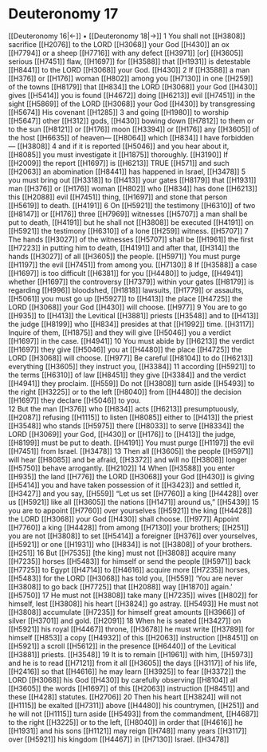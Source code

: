# Deuteronomy 17
[[Deuteronomy 16|←]] • [[Deuteronomy 18|→]]
1 You shall not [[H3808]] sacrifice [[H2076]] to the LORD [[H3068]] your God [[H430]] an ox [[H7794]] or a sheep [[H7716]] with any defect [[H3971]] [or] [[H3605]] serious [[H7451]] flaw, [[H1697]] for [[H3588]] that [[H1931]] is detestable [[H8441]] to the LORD [[H3068]] your God. [[H430]] 
2 If [[H3588]] a man [[H376]] or [[H176]] woman [[H802]] among you [[H7130]] in one [[H259]] of the towns [[H8179]] that [[H834]] the LORD [[H3068]] your God [[H430]] gives [[H5414]] you  is found [[H4672]] doing [[H6213]] evil [[H7451]] in the sight [[H5869]] of the LORD [[H3068]] your God [[H430]] by transgressing [[H5674]] His covenant [[H1285]] 
3 and going [[H1980]] to worship [[H5647]] other [[H312]] gods, [[H430]] bowing down [[H7812]] to them  or to the sun [[H8121]] or [[H176]] moon [[H3394]] or [[H176]] any [[H3605]] of the host [[H6635]] of heaven— [[H8064]] which [[H834]] I have forbidden— [[H3808]] 
4 and if it is reported [[H5046]] and you hear about it, [[H8085]] you must investigate it [[H1875]] thoroughly. [[H3190]] If [[H2009]] the report [[H1697]] is [[H6213]] TRUE [[H571]] and such [[H2063]] an abomination [[H8441]] has happened in Israel, [[H3478]] 
5 you must bring out [[H3318]] to [[H413]] your gates [[H8179]] that [[H1931]] man [[H376]] or [[H176]] woman [[H802]] who [[H834]] has done [[H6213]] this [[H2088]] evil [[H7451]] thing, [[H1697]] and stone that person [[H5619]] to death. [[H4191]] 
6 On [[H5921]] the testimony [[H6310]] of two [[H8147]] or [[H176]] three [[H7969]] witnesses [[H5707]] a man shall be put to death, [[H4191]] but he shall not [[H3808]] be executed [[H4191]] on [[H5921]] the testimony [[H6310]] of a lone [[H259]] witness. [[H5707]] 
7 The hands [[H3027]] of the witnesses [[H5707]] shall be [[H1961]] the first [[H7223]] in putting him to death, [[H4191]] and after that, [[H314]] the hands [[H3027]] of all [[H3605]] the people. [[H5971]] You must purge [[H1197]] the evil [[H7451]] from among you. [[H7130]] 
8 If [[H3588]] a case [[H1697]] is too difficult [[H6381]] for you [[H4480]] to judge, [[H4941]] whether [[H1697]] the controversy [[H7379]] within your gates [[H8179]] is regarding [[H996]] bloodshed, [[H1818]] lawsuits, [[H1779]] or assaults, [[H5061]] you must go up [[H5927]] to [[H413]] the place [[H4725]] the LORD [[H3068]] your God [[H430]] will choose. [[H977]] 
9 You are to go [[H935]] to [[H413]] the Levitical [[H3881]] priests [[H3548]] and to [[H413]] the judge [[H8199]] who [[H834]] presides at that [[H1992]] time. [[H3117]] Inquire of them, [[H1875]] and they will give [[H5046]] you a verdict [[H1697]] in the case. [[H4941]] 
10 You must abide by [[H6213]] the verdict [[H1697]] they give [[H5046]] you at [[H4480]] the place [[H4725]] the LORD [[H3068]] will choose. [[H977]] Be careful [[H8104]] to do [[H6213]] everything [[H3605]] they instruct you, [[H3384]] 
11 according [[H5921]] to the terms [[H6310]] of law [[H8451]] they give [[H3384]] and the verdict [[H4941]] they proclaim. [[H559]] Do not [[H3808]] turn aside [[H5493]] to the right [[H3225]] or to the left [[H8040]] from [[H4480]] the decision [[H1697]] they declare [[H5046]] to you.  
12 But the man [[H376]] who [[H834]] acts [[H6213]] presumptuously, [[H2087]] refusing [[H1115]] to listen [[H8085]] either to [[H413]] the priest [[H3548]] who stands [[H5975]] there [[H8033]] to serve [[H8334]] the LORD [[H3069]] your God, [[H430]] or [[H176]] to [[H413]] the judge, [[H8199]] must be put to death. [[H4191]] You must purge [[H1197]] the evil [[H7451]] from Israel. [[H3478]] 
13 Then all [[H3605]] the people [[H5971]] will hear [[H8085]] and be afraid, [[H3372]] and will no [[H3808]] longer [[H5750]] behave arrogantly. [[H2102]] 
14 When [[H3588]] you enter [[H935]] the land [[H776]] the LORD [[H3068]] your God [[H430]] is giving [[H5414]] you  and have taken possession of it [[H3423]] and settled it, [[H3427]] and you say, [[H559]] “Let us set [[H7760]] a king [[H4428]] over us [[H5921]] like all [[H3605]] the nations [[H1471]] around us,” [[H5439]] 
15 you are to appoint [[H7760]] over yourselves [[H5921]] the king [[H4428]] the LORD [[H3068]] your God [[H430]] shall choose. [[H977]] Appoint [[H7760]] a king [[H4428]] from among [[H7130]] your brothers; [[H251]] you are not [[H3808]] to set [[H5414]] a foreigner [[H376]] over yourselves, [[H5921]] or one [[H1931]] who [[H834]] is not [[H3808]] of your brothers. [[H251]] 
16 But [[H7535]] [the king] must not [[H3808]] acquire many [[H7235]] horses [[H5483]] for himself  or send the people [[H5971]] back [[H7725]] to Egypt [[H4714]] to [[H4616]] acquire more [[H7235]] horses, [[H5483]] for the LORD [[H3068]] has told you, [[H559]] ‘You are never [[H3808]] to go back [[H7725]] that [[H2088]] way [[H1870]] again.’ [[H5750]] 
17 He must not [[H3808]] take many [[H7235]] wives [[H802]] for himself,  lest [[H3808]] his heart [[H3824]] go astray. [[H5493]] He must not [[H3808]] accumulate [[H7235]] for himself  great amounts [[H3966]] of silver [[H3701]] and gold. [[H2091]] 
18 When he is seated [[H3427]] on [[H5921]] his royal [[H4467]] throne, [[H3678]] he must write [[H3789]] for himself [[H853]] a copy [[H4932]] of this [[H2063]] instruction [[H8451]] on [[H5921]] a scroll [[H5612]] in the presence [[H6440]] of the Levitical [[H3881]] priests. [[H3548]] 
19 It is to remain [[H1961]] with him, [[H5973]] and he is to read [[H7121]] from it  all [[H3605]] the days [[H3117]] of his life, [[H2416]] so that [[H4616]] he may learn [[H3925]] to fear [[H3372]] the LORD [[H3068]] his God [[H430]] by carefully observing [[H8104]] all [[H3605]] the words [[H1697]] of this [[H2063]] instruction [[H8451]] and these [[H428]] statutes. [[H2706]] 
20 Then his heart [[H3824]] will not [[H1115]] be exalted [[H7311]] above [[H4480]] his countrymen, [[H251]] and he will not [[H1115]] turn aside [[H5493]] from the commandment, [[H4687]] to the right [[H3225]] or to the left, [[H8040]] in order that [[H4616]] he [[H1931]] and his sons [[H1121]] may reign [[H748]] many years [[H3117]] over [[H5921]] his kingdom [[H4467]] in [[H7130]] Israel. [[H3478]] 
